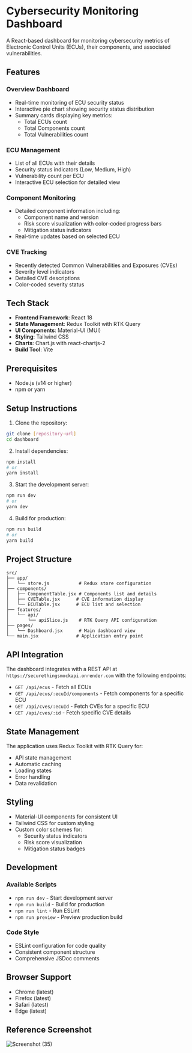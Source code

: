 # Cybersecurity Monitoring Dashboard

A React-based dashboard for monitoring cybersecurity metrics of Electronic Control Units (ECUs), their components, and associated vulnerabilities.

## Features

### Overview Dashboard
- Real-time monitoring of ECU security status
- Interactive pie chart showing security status distribution
- Summary cards displaying key metrics:
  - Total ECUs count
  - Total Components count
  - Total Vulnerabilities count

### ECU Management
- List of all ECUs with their details
- Security status indicators (Low, Medium, High)
- Vulnerability count per ECU
- Interactive ECU selection for detailed view

### Component Monitoring
- Detailed component information including:
  - Component name and version
  - Risk score visualization with color-coded progress bars
  - Mitigation status indicators
- Real-time updates based on selected ECU

### CVE Tracking
- Recently detected Common Vulnerabilities and Exposures (CVEs)
- Severity level indicators
- Detailed CVE descriptions
- Color-coded severity status

## Tech Stack

- **Frontend Framework**: React 18
- **State Management**: Redux Toolkit with RTK Query
- **UI Components**: Material-UI (MUI)
- **Styling**: Tailwind CSS
- **Charts**: Chart.js with react-chartjs-2
- **Build Tool**: Vite

## Prerequisites

- Node.js (v14 or higher)
- npm or yarn

## Setup Instructions

1. Clone the repository:
```bash
git clone [repository-url]
cd dashboard
```

2. Install dependencies:
```bash
npm install
# or
yarn install
```

3. Start the development server:
```bash
npm run dev
# or
yarn dev
```

4. Build for production:
```bash
npm run build
# or
yarn build
```

## Project Structure

```
src/
├── app/
│   └── store.js           # Redux store configuration
├── components/
│   ├── ComponentTable.jsx # Components list and details
│   ├── CVETable.jsx      # CVE information display
│   └── ECUTable.jsx      # ECU list and selection
├── features/
│   └── api/
│       └── apiSlice.js    # RTK Query API configuration
├── pages/
│   └── Dashboard.jsx      # Main dashboard view
└── main.jsx              # Application entry point
```

## API Integration

The dashboard integrates with a REST API at `https://securethingsmockapi.onrender.com` with the following endpoints:

- `GET /api/ecus` - Fetch all ECUs
- `GET /api/ecus/:ecuId/components` - Fetch components for a specific ECU
- `GET /api/cves/:ecuId` - Fetch CVEs for a specific ECU
- `GET /api/cves/:id` - Fetch specific CVE details

## State Management

The application uses Redux Toolkit with RTK Query for:
- API state management
- Automatic caching
- Loading states
- Error handling
- Data revalidation

## Styling

- Material-UI components for consistent UI
- Tailwind CSS for custom styling
- Custom color schemes for:
  - Security status indicators
  - Risk score visualization
  - Mitigation status badges

## Development

### Available Scripts

- `npm run dev` - Start development server
- `npm run build` - Build for production
- `npm run lint` - Run ESLint
- `npm run preview` - Preview production build

### Code Style

- ESLint configuration for code quality
- Consistent component structure
- Comprehensive JSDoc comments

## Browser Support

- Chrome (latest)
- Firefox (latest)
- Safari (latest)
- Edge (latest)

## Reference Screenshot

![Screenshot (35)](https://github.com/user-attachments/assets/a0fbd528-b575-49d2-a215-4b580eb0590b)

